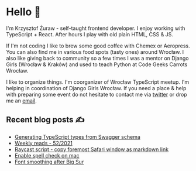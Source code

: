 # Hello 👋

I'm Krzysztof Żuraw - self-taught frontend developer. I enjoy working with TypeScript + React.
After hours I play with old plain HTML, CSS & JS.

If I'm not coding I like to brew some good coffee with Chemex or Aeropress. You can also find me in
various food spots (tasty ones) around Wrocław. I also like giving back to community so a few times
I was a mentor on Django Girls (Wrocław & Kraków) and used to teach Python at Code Geeks Carrots Wrocław.

I like to organize things. I'm coorganizer of Wrocław TypeScript meetup.
I'm helping in coordination of Django Girls Wrocław.
If you need a place & help with preparing some event do not hesitate to contact me via
[twitter](https://twitter.com/krzysztof_zuraw) or drop me an [email](mailto:github@kzuraw.com).

## Recent blog posts ✍️

<!-- FEED-START -->
- [Generating TypeScript types from Swagger schema](https://krzysztofzuraw.com/blog/2022/typescript-types-swagger/)
- [Weekly reads - 52/2021](https://krzysztofzuraw.com/blog/2022/weekly-52/)
- [Raycast script - copy foremost Safari window as markdown link](https://krzysztofzuraw.com/blog/2022/raycast-copy-foremost-safari-window/)
- [Enable spell check on mac](https://krzysztofzuraw.com/blog/2022/spell-check/)
- [Font smoothing after Big Sur](https://krzysztofzuraw.com/blog/2022/font-smoothing/)
<!-- FEED-END -->